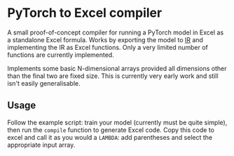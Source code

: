 # PyTorch to Excel compiler

A small proof-of-concept compiler for running a PyTorch model in Excel as a standalone Excel formula. Works by exporting the model to [IR](https://pytorch.org/docs/main/torch.compiler_ir.html#prims-ir) and implementing the IR as Excel functions. Only a very limited number of functions are currently implemented.

Implements some basic N-dimensional arrays provided all dimensions other than the final two are fixed size. This is currently very early work and still isn't easily generalisable.

## Usage

Follow the example script: train your model (currently must be quite simple), then run the `compile` function to generate Excel code. Copy this code to excel and call it as you would a `LAMBDA`: add parentheses and select the appropriate input array.
